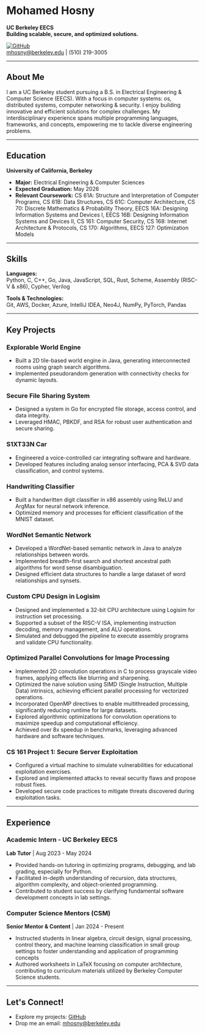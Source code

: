# Mohamed Hosny  

 **UC Berkeley EECS**  
 **Building scalable, secure, and optimized solutions.**  

[![GitHub](https://img.shields.io/badge/GitHub-hosny8-blue)](https://github.com/hosny8)  
mhosny@berkeley.edu | (510) 219-3005  

---

## About Me  

I am a UC Berkeley student pursuing a B.S. in Electrical Engineering & Computer Science (EECS). With a focus in computer systems: os, distributed systems, computer networking & security. I enjoy building innovative and efficient solutions for complex challenges. My interdisciplinary experience spans multiple programming languages, frameworks, and concepts, empowering me to tackle diverse engineering problems.

---

## Education  

**University of California, Berkeley**  
- **Major:** Electrical Engineering & Computer Sciences  
- **Expected Graduation:** May 2026  
- **Relevant Coursework:** CS 61A: Structure and Interpretation of Computer Programs, CS 61B: Data Structures, CS 61C: Computer Architecture, CS 70: Discrete Mathematics & Probability Theory, EECS 16A: Designing Information Systems and Devices I, EECS 16B: Designing Information Systems and Devices II, CS 161: Computer Security, CS 168: Internet Architecture & Protocols, CS 170: Algorithms, EECS 127: Optimization Models

---

## Skills  

**Languages:**  
Python, C, C++, Go, Java, JavaScript, SQL, Rust, Scheme, Assembly (RISC-V & x86), Cypher, Verilog  

**Tools & Technologies:**  
Git, AWS, Docker, Azure, IntelliJ IDEA, Neo4J, NumPy, PyTorch, Pandas  

---

## Key Projects  

### **Explorable World Engine**  
- Built a 2D tile-based world engine in Java, generating interconnected rooms using graph search algorithms.  
- Implemented pseudorandom generation with connectivity checks for dynamic layouts.  

### **Secure File Sharing System**  
- Designed a system in Go for encrypted file storage, access control, and data integrity.  
- Leveraged HMAC, PBKDF, and RSA for robust user authentication and secure sharing.  

### **S1XT33N Car**  
- Engineered a voice-controlled car integrating software and hardware.  
- Developed features including analog sensor interfacing, PCA & SVD data classification, and control systems.  

### **Handwriting Classifier**  
- Built a handwritten digit classifier in x86 assembly using ReLU and ArgMax for neural network inference.  
- Optimized memory and processes for efficient classification of the MNIST dataset.  

### **WordNet Semantic Network**  
- Developed a WordNet-based semantic network in Java to analyze relationships between words.  
- Implemented breadth-first search and shortest ancestral path algorithms for word sense disambiguation.  
- Designed efficient data structures to handle a large dataset of word relationships and synsets.  

### **Custom CPU Design in Logisim**  
- Designed and implemented a 32-bit CPU architecture using Logisim for instruction set processing.  
- Supported a subset of the RISC-V ISA, implementing instruction decoding, memory management, and ALU operations.  
- Simulated and debugged the pipeline to execute assembly programs and validate CPU functionality.  

### **Optimized Parallel Convolutions for Image Processing**  
- Implemented 2D convolution operations in C to process grayscale video frames, applying effects like blurring and sharpening.  
- Optimized the naive solution using SIMD (Single Instruction, Multiple Data) intrinsics, achieving efficient parallel processing for vectorized operations.  
- Incorporated OpenMP directives to enable multithreaded processing, significantly reducing runtime for large datasets.  
- Explored algorithmic optimizations for convolution operations to maximize speedup and computational efficiency.  
- Achieved over 8x speedup in benchmarks, leveraging advanced hardware and software techniques.  

### **CS 161 Project 1: Secure Server Exploitation**  
- Configured a virtual machine to simulate vulnerabilities for educational exploitation exercises.  
- Explored and implemented attacks to reveal security flaws and propose robust fixes.  
- Developed secure code practices to mitigate threats discovered during exploitation tasks.  

---

## Experience  

### **Academic Intern - UC Berkeley EECS**  
**Lab Tutor** | Aug 2023 - May 2024  
- Provided hands-on tutoring in optimizing programs, debugging, and lab grading, especially for Python.  
- Facilitated in-depth understanding of recursion, data structures, algorithm complexity, and object-oriented programming.  
- Contributed to student success by clarifying fundamental software development concepts in lab settings.  

### **Computer Science Mentors (CSM)**  
**Senior Mentor & Content** | Jan 2024 - Present  
- Instructed students in linear algebra, circuit design, signal processing, control theory, and machine learning classification in small group
settings to foster understanding and application of programming concepts 
- Authored worksheets in LaTeX focusing on computer architecture, contributing to curriculum materials utilized by Berkeley Computer Science students.

---

## Let's Connect!  

- Explore my projects: [GitHub](https://github.com/hosny8)  
- Drop me an email: mhosny@berkeley.edu  


